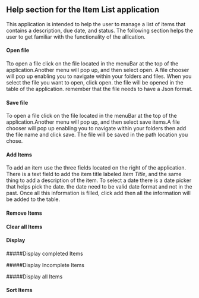 ## Help section for the Item List application
This application is intended to help the user to manage a list of items that contains a description, due date, and status. The following section helps the user to get familiar with the functionality of the allication.

#### Open file
Tto open a file click on the file located in the menuBar at the top of the application.Another menu will pop up, and then select open. A file chooser will pop up enabling you to navigate within your folders and files. When you select the file you want to open, click open. the file will be opened in the table of the application. remember that the file needs to have a Json format.
#### Save file
To open a file click on the file located in the menuBar at the top of the application.Another menu will pop up, and then select save items.A file chooser will pop up enabling you to navigate within your folders then add the file name and click save. The file will be saved in the path location you chose.
#### Add Items
 To add an item use the three fields located on the right of the application. There is a text field to add the item title labeled *Item Title*, and the same thing to add a description of the item. To select a date there is a date picker that helps pick the date. the date need to be valid date format and not in the past. Once all this information is filled, click add then all the information will be added to the table.
#### Remove Items

#### Clear all Items
#### Display
#####Display completed Items

#####Display Incomplete Items

#####Display all Items

#### Sort Items